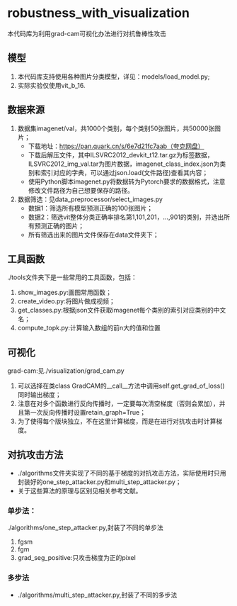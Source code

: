 # robustness_with_visualization
本代码库为利用grad-cam可视化办法进行对抗鲁棒性攻击

## 模型
1. 本代码库支持使用各种图片分类模型，详见：models/load_model.py;
2. 实际实验仅使用vit_b_16.

## 数据来源
1. 数据集imagenet/val，共1000个类别，每个类别50张图片，共50000张图片；
    * 下载地址：https://pan.quark.cn/s/6e7d21fc7aab（夸克网盘）
    * 下载后解压文件，其中ILSVRC2012_devkit_t12.tar.gz为标签数据，ILSVRC2012_img_val.tar为图片数据，imagenet_class_index.json为类别和索引对应的字典，可以通过json.load(文件路径)查看其内容；
    * 使用Python脚本imagenet.py将数据转为Pytorch要求的数据格式，注意修改文件路径为自己想要保存的路径。
2. 数据筛选：见data_preprocessor/select_images.py
    * 数据1：筛选所有模型预测正确的100张图片；
    * 数据2：筛选vit整体分类正确率排名第1,101,201，…,901的类别，并选出所有预测正确的图片；
    * 所有筛选出来的图片文件保存在data文件夹下；
  
## 工具函数
./tools文件夹下是一些常用的工具函数，包括：
1. show_images.py:画图常用函数；
2. create_video.py:将图片做成视频；
3. get_classes.py:根据json文件获取imagenet每个类别的索引对应类别的中文名；
4. compute_topk.py:计算输入数组的前n大的值和位置

## 可视化
grad-cam:见./visualization/grad_cam.py
1. 可以选择在类class GradCAM的__call__方法中调用self.get_grad_of_loss()同时输出梯度；
2. 注意在对多个函数进行反向传播时，一定要每次清空梯度（否则会累加），并且第一次反向传播时设置retain_graph=True；
3. 为了使得每个版块独立，不在这里计算梯度，而是在进行对抗攻击时计算梯度。

## 对抗攻击方法
* ./algorithms文件夹实现了不同的基于梯度的对抗攻击方法，实际使用时只用封装好的one_step_attacker.py和multi_step_attacker.py；
* 关于这些算法的原理与区别见相关参考文献。
### 单步法：
./algorithms/one_step_attacker.py,封装了不同的单步法
1. fgsm
2. fgm
3. grad_seg_positive:只攻击梯度为正的pixel

### 多步法
* ./algorithms/multi_step_attacker.py,封装了不同的多步法
